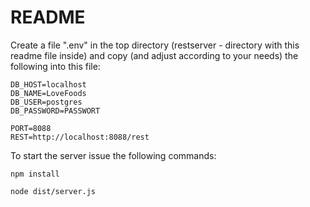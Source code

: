 # README

Create a file ".env" in the top directory (restserver - directory with this readme file inside)
and copy (and adjust according to your needs) the following into this file:

```
DB_HOST=localhost
DB_NAME=LoveFoods
DB_USER=postgres
DB_PASSWORD=PASSWORT

PORT=8088
REST=http://localhost:8088/rest
```


To start the server issue the following commands:

```
npm install

node dist/server.js
```
